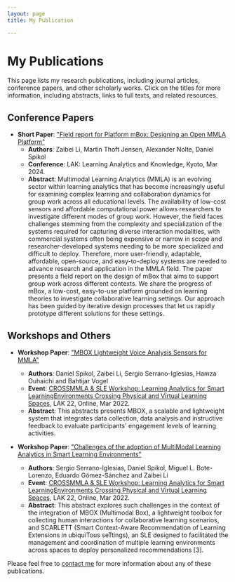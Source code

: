 ```yaml
---
layout: page
title: My Publication

---
```


# My Publications

This page lists my research publications, including journal articles, conference papers, and other scholarly works. Click on the titles for more information, including abstracts, links to full texts, and related resources.

<!-- ## Journal Articles

- **Year**: Publication Year
  - **Title**: "Article Title"
    - **Authors**: First Author, Second Author, et al.
    - **Journal**: Journal Name, Volume(Issue), Pages. DOI: [10.xxxx/yyyyyy](https://doi.org/10.xxxx/yyyyyy)
    - **Abstract**: Brief description of the research findings and significance.
    - **[Link to Publication](https://linktopublication.com)**
    - **[Supplementary Materials](https://linktosupplementarymaterials.com)** -->

## Conference Papers
- **Short Paper**: ["Field report for Platform mBox: Designing an Open MMLA Platform"](https://dl.acm.org/doi/10.1145/3636555.3636872)
    - **Authors**: Zaibei Li, Martin Thoft Jensen, Alexander Nolte, Daniel Spikol
    - **Conference**: LAK: Learning Analytics and Knowledge, Kyoto, Mar 2024.
    - **Abstract**: Multimodal Learning Analytics (MMLA) is an evolving sector within learning analytics that has become increasingly useful for examining complex learning and collaboration dynamics for group work across all educational levels. The availability of low-cost sensors and affordable computational power allows researchers to investigate different modes of group work. However, the field faces challenges stemming from the complexity and specialization of the systems required for capturing diverse interaction modalities, with commercial systems often being expensive or narrow in scope and researcher-developed systems needing to be more specialized and difficult to deploy. Therefore, more user-friendly, adaptable, affordable, open-source, and easy-to-deploy systems are needed to advance research and application in the MMLA field. The paper presents a field report on the design of mBox that aims to support group work across different contexts. We share the progress of mBox, a low-cost, easy-to-use platform grounded on learning theories to investigate collaborative learning settings. Our approach has been guided by iterative design processes that let us rapidly prototype different solutions for these settings.
    <!-- - **[Slides](https://linktoslides.com)** -->
    <!-- - **[Poster](https://linktoposter.com)** -->

<!-- 
## Books and Book Chapters

- **Year**: Publication Year
  - **Title**: "Book/Chapter Title"
    - **Authors**: First Author, Second Author, et al.
    - **Publisher**: Publisher Name.
    - **Abstract**: Brief description of the content and significance.
    - **[Link to Publication](https://linktopublication.com)**

## Technical Reports

- **Year**: Publication Year
  - **Title**: "Thesis/Report Title"
    - **Authors**: Your Name.
    - **Institution**: University/Institute Name.
    - **Abstract**: Brief description of the research findings and significance.
    - **[Link to Document](https://linktodocument.com)** -->

## Workshops and Others

- **Workshop Paper**: ["MBOX Lightweight Voice Analysis Sensors for MMLA"](./pubs/CROSSMMLA22_paper_5.pdf)
    - **Authors**: Daniel Spikol, Zaibei Li, Sergio Serrano-Iglesias, Hamza Ouhaichi and Bahtijar Vogel
    - **Event**: [CROSSMMLA & SLE Workshop: Learning Analytics for Smart LearningEnvironments Crossing Physical and Virtual Learning Spaces](https://sites.google.com/view/crossmmla/home?authuser=0), LAK 22, Online, Mar 2022.
    - **Abstract**: This abstracts presents MBOX, a scalable and lightweight system that integrates data collection, data analysis and instructive feedback to evaluate participants' engagement levels of learning activities.
    <!-- - **[Additional Resources](https://linktoadditionalresources.com)** -->

- **Workshop Paper**: ["Challenges of the adoption of MultiModal Learning Analytics in Smart Learning Environments"](./pubs/CROSSMMLA22_paper_2.pdf)
    - **Authors**: Sergio Serrano-Iglesias, Daniel Spikol, Miguel L. Bote-Lorenzo, Eduardo Gómez-Sánchez and Zaibei Li
    - **Event**: [CROSSMMLA & SLE Workshop: Learning Analytics for Smart LearningEnvironments Crossing Physical and Virtual Learning Spaces](https://sites.google.com/view/crossmmla/home?authuser=0), LAK 22, Online, Mar 2022.
    - **Abstract**: This abstract explores such challenges in the context of the integration of MBOX (Multimodal Box), a lightweight toolbox for collecting human interactions for collaborative learning scenarios, and SCARLETT (Smart Context-Aware Recommendation of Learning Extensions in ubiquiTous seTtings), an SLE designed to facilitated the management and coordination of multiple learning environments across spaces to deploy personalized recommendations [3].
    <!-- - **[Additional Resources](https://linktoadditionalresources.com)** -->

Please feel free to [contact me](mailto:zali@di.ku.dk) for more information about any of these publications.

